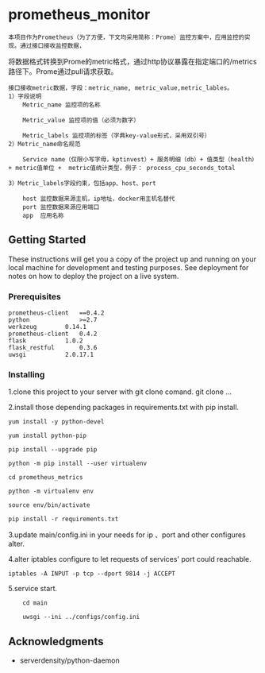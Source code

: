 # prometheus_monitor

    本项目作为Prometheus（为了方便，下文均采用简称：Prome）监控方案中，应用监控的实现。通过接口接收监控数据，

将数据格式转换到Prome的metric格式，通过http协议暴露在指定端口的/metrics路径下。Prome通过pull请求获取。

    接口接收metric数据，字段：metric_name, metric_value,metric_lables。
	1）字段说明
		Metric_name 监控项的名称

		Metric_value 监控项的值（必须为数字）

		Metric_labels 监控项的标签（字典key-value形式，采用双引号）
	2）Metric_name命名规范
		
		Service name（仅限小写字母，kptinvest）+ 服务明细（db）+ 值类型（health） + metric值单位 +  metric值统计类型，例子： process_cpu_seconds_total

	3）Metric_labels字段约束，包括app、host、port

		host 监控数据来源主机，ip地址，docker用主机名替代
		port 监控数据来源应用端口
		app  应用名称


## Getting Started

These instructions will get you a copy of the project up and running on your local machine for development and testing purposes. See deployment for notes on how to deploy the project on a live system.

### Prerequisites

```
prometheus-client  	==0.4.2
python             	>=2.7
werkzeug		0.14.1
prometheus-client	0.4.2
flask			1.0.2
flask_restful		0.3.6
uwsgi			2.0.17.1
```

### Installing

1.clone this project to your server with git clone comand.
git clone ...

2.install those depending packages in requirements.txt with pip install.
```
yum install -y python-devel

yum install python-pip

pip install --upgrade pip

python -m pip install --user virtualenv

cd prometheus_metrics

python -m virtualenv env

source env/bin/activate

pip install -r requirements.txt
```


3.update main/config.ini in your needs for ip 、port and other configures alter.


4.alter iptables configure to let requests of services' port could reachable.

```
iptables -A INPUT -p tcp --dport 9814 -j ACCEPT
```


5.service start.
```
	cd main

	uwsgi --ini ../configs/config.ini
```


## Acknowledgments

* serverdensity/python-daemon

